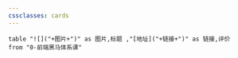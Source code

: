 ```yaml
---
cssclasses: cards
---
```


```dataview
table "![]("+图片+")" as 图片,标题 ,"[地址]("+链接+")" as 链接,评价
from "0-前端黑马体系课"
```

